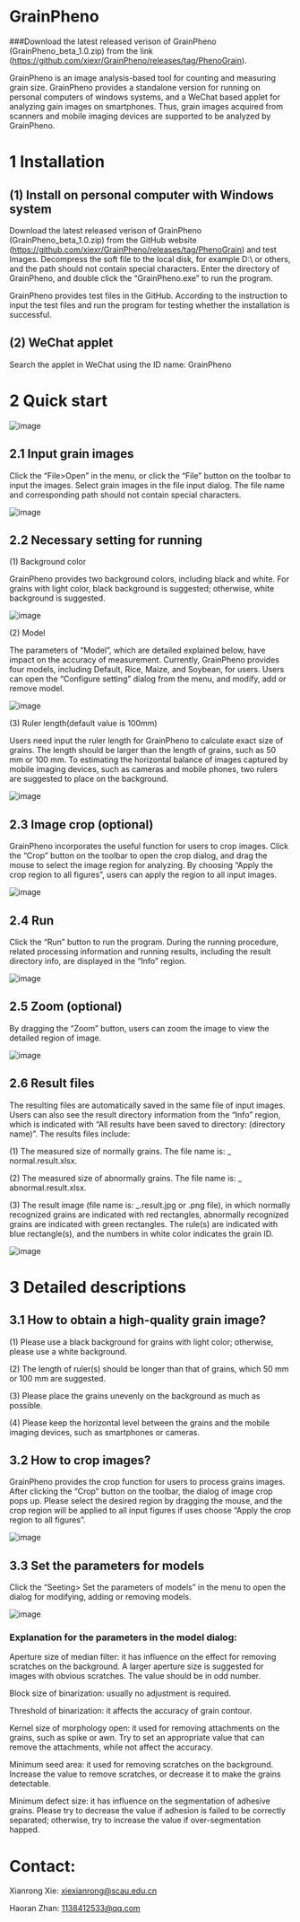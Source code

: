 # GrainPheno
###Download the latest released verison of GrainPheno (GrainPheno_beta_1.0.zip) from the link (https://github.com/xiexr/GrainPheno/releases/tag/PhenoGrain).

GrainPheno is an image analysis-based tool for counting and measuring grain size. GrainPheno provides a standalone version for running on personal computers of windows systems, and a WeChat based applet for analyzing gain images on smartphones. Thus, grain images acquired from scanners and mobile imaging devices are supported to be analyzed by GrainPheno. 

# 1 Installation
## (1) Install on personal computer with Windows system
Download the latest released verison of GrainPheno (GrainPheno_beta_1.0.zip) from the GitHub website (https://github.com/xiexr/GrainPheno/releases/tag/PhenoGrain) and test Images. Decompress the soft file to the local disk, for example D:\ or others, and the path should not contain special characters. Enter the directory of GrainPheno, and double click the “GrainPheno.exe” to run the program. 

GrainPheno provides test files in the GitHub. According to the instruction to input the test files and run the program for testing whether the installation is successful.
## (2) WeChat applet
Search the applet in WeChat using the ID name: GrainPheno

# 2 Quick start
 ![image](https://user-images.githubusercontent.com/25548784/198819818-e9868565-1308-452b-a2ea-165b33cc32d7.png)

## 2.1 Input grain images
Click the “File>Open” in the menu, or click the “File” button on the toolbar to input the images. Select grain images in the file input dialog. The file name and corresponding path should not contain special characters. 

 ![image](https://user-images.githubusercontent.com/25548784/198819850-0cb1d84b-1f77-49ce-880e-2bf59348a44f.png)

## 2.2 Necessary setting for running
(1) Background color

GrainPheno provides two background colors, including black and white. For grains with light color, black background is suggested; otherwise, white background is suggested. 

 ![image](https://user-images.githubusercontent.com/25548784/198819852-5e21b90f-f4fa-4a33-9cd9-450505c363c0.png)

(2) Model

The parameters of “Model”, which are detailed explained below, have impact on the accuracy of measurement. Currently, GrainPheno provides four models, including Default, Rice, Maize, and Soybean, for users. Users can open the “Configure setting” dialog from the menu, and modify, add or remove model.

 ![image](https://user-images.githubusercontent.com/25548784/198819855-4e836a1c-a9bb-4035-8808-7edde1da7483.png)

(3) Ruler length(default value is 100mm)

Users need input the ruler length for GrainPheno to calculate exact size of grains. The length should be larger than the length of grains, such as 50 mm or 100 mm. To estimating the horizontal balance of images captured by mobile imaging devices, such as cameras and mobile phones, two rulers are suggested to place on the background.
 
 ![image](https://user-images.githubusercontent.com/25548784/198819864-b2cd6cbb-8f1e-4b4f-a87e-9409dfd94cdf.png)

## 2.3 Image crop (optional)
GrainPheno incorporates the useful function for users to crop images. Click the “Crop” button on the toolbar to open the crop dialog, and drag the mouse to select the image region for analyzing. By choosing “Apply the crop region to all figures”, users can apply the region to all input images. 

![image](https://user-images.githubusercontent.com/25548784/198819871-088bb87b-773c-4232-8fa1-64515dd5a4ed.png)
 
## 2.4 Run
Click the “Run” button to run the program. During the running procedure, related processing information and running results, including the result directory info, are displayed in the “Info” region.
 
 ![image](https://user-images.githubusercontent.com/25548784/198819881-48d20d60-8dd9-4cb7-a82a-9c578de8c74e.png)
 
## 2.5 Zoom (optional)
By dragging the “Zoom” button, users can zoom the image to view the detailed region of image.
 
 ![image](https://user-images.githubusercontent.com/25548784/198819915-c8e83fb8-0dd3-4c73-b9b3-4498a7b6063a.png)

## 2.6 Result files
The resulting files are automatically saved in the same file of input images. Users can also see the result directory information from the “Info” region, which is indicated with “All results have been saved to directory: (directory name)”. 
The results files include:

(1) The measured size of normally grains. The file name is: <image name>_ normal.result.xlsx.
 
(2) The measured size of abnormally grains. The file name is: <image name>_ abnormal.result.xlsx.
 
(3) The result image (file name is: <image name>_.result.jpg or .png file), in which normally recognized grains are indicated with red rectangles, abnormally recognized grains are indicated with green rectangles. The rule(s) are indicated with blue rectangle(s), and the numbers in white color indicates the grain ID.
 
 ![image](https://user-images.githubusercontent.com/25548784/199631802-95bfe541-65e4-4284-827d-2efb11445073.png)

# 3 Detailed descriptions
## 3.1 How to obtain a high-quality grain image?
 
(1) Please use a black background for grains with light color; otherwise, please use a white background.
 
(2) The length of ruler(s) should be longer than that of grains, which 50 mm or 100 mm are suggested. 
 
(3) Please place the grains unevenly on the background as much as possible.
 
(4) Please keep the horizontal level between the grains and the mobile imaging devices, such as smartphones or cameras. 
 
## 3.2 How to crop images?
GrainPheno provides the crop function for users to process grains images. After clicking the “Crop” button on the toolbar, the dialog of image crop pops up. Please select the desired region by dragging the mouse, and the crop region will be applied to all input figures if uses choose “Apply the crop region to all figures”.
 
 ![image](https://user-images.githubusercontent.com/25548784/198819933-95baec85-9a2a-492b-b5e1-0fd41f932cbc.png)
 
## 3.3 Set the parameters for models
Click the “Seeting> Set the parameters of models” in the menu to open the dialog for modifying, adding or removing models. 

 ![image](https://user-images.githubusercontent.com/25548784/198819938-ca7e1030-4e94-4e7f-94de-5ffb277e179e.png)
 
### Explanation for the parameters in the model dialog:
Aperture size of median filter: it has influence on the effect for removing scratches on the background. A larger aperture size is suggested for images with obvious scratches. The value should be in odd number.
 
Block size of binarization: usually no adjustment is required.
 
Threshold of binarization: it affects the accuracy of grain contour.
 
Kernel size of morphology open: it used for removing attachments on the grains, such as spike or awn. Try to set an appropriate value that can remove the attachments, while not affect the accuracy.
 
Minimum seed area: it used for removing scratches on the background. Increase the value to remove scratches, or decrease it to make the grains detectable.
 
Minimum defect size: it has influence on the segmentation of adhesive grains. Please try to decrease the value if adhesion is failed to be correctly separated; otherwise, try to increase the value if over-segmentation happed. 

# Contact:
Xianrong Xie: xiexianrong@scau.edu.cn
 
Haoran Zhan: 1138412533@qq.com 
